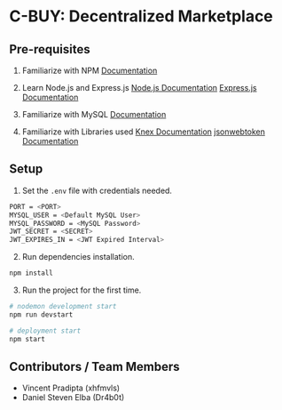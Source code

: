 # C-BUY: Decentralized Marketplace

## Pre-requisites

1. Familiarize with NPM 
[Documentation](https://docs.npmjs.com/)

2. Learn Node.js and Express.js 
[Node.js Documentation](https://nodejs.org/en/docs/) 
[Express.js Documentation](https://expressjs.com/en/api.html#express)

3. Familiarize with MySQL 
[Documentation](https://dev.mysql.com/doc/)

4. Familiarize with Libraries used 
[Knex Documentation](https://knexjs.org/guide/) 
[jsonwebtoken Documentation](https://www.npmjs.com/package/jsonwebtoken)

## Setup

1. Set the `.env` file with credentials needed.
```sh
PORT = <PORT>
MYSQL_USER = <Default MySQL User>
MYSQL_PASSWORD = <MySQL Password>
JWT_SECRET = <SECRET>
JWT_EXPIRES_IN = <JWT Expired Interval>
```

2. Run dependencies installation.
```sh
npm install
```

3. Run the project for the first time.
```sh
# nodemon development start
npm run devstart

# deployment start
npm start
```
## Contributors / Team Members

- Vincent Pradipta (xhfmvls)
- Daniel Steven Elba (Dr4b0t)
